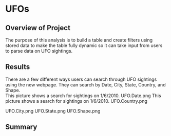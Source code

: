 # UFOs

## Overview of Project
The purpose of this analysis is to build a table and create filters using stored data to make the table fully dynamic so it can take input from users to parse data on UFO sightings. 

## Results 
There are a few different ways users can search through UFO sightings using the new webpage. They can search by Date, City, State, Country, and Shape.  
This picture shows a search for sightings on 1/6/2010. 
UFO.Date.png
This picture shows a search for sightings on 1/6/2010. 
UFO.Country.png


UFO.City.png
UFO.State.png
UFO.Shape.png

## Summary
